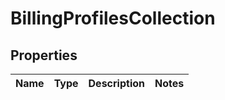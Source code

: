 
# BillingProfilesCollection

## Properties
Name | Type | Description | Notes
------------ | ------------- | ------------- | -------------



